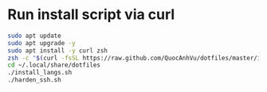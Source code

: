 # Run install script via curl

```sh
sudo apt update
sudo apt upgrade -y
sudo apt install -y curl zsh
zsh -c "$(curl -fsSL https://raw.github.com/QuocAnhVu/dotfiles/master/install.sh)"
cd ~/.local/share/dotfiles
./install_langs.sh
./harden_ssh.sh
```
